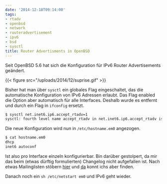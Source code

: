```yaml
---
date: '2014-12-18T09:14:00'
tags:
- rtadv
- openbsd
- network
- routeradvertisement
- ipv6
- bsd
- sysctl
title: Router Advertisments in OpenBSD
---
```


Seit OpenBSD 5.6 hat sich die Konfiguration für IPv6 Router Advertisements
geändert.

{{< figure src="/uploads/2014/12/suprise.gif" >}}

Bisher hat man über `sysctl` ein globales Flag eingeschaltet, das die
automatische Konfiguration von IPv6 Adressen erlaubt. Das Flag enabled die
Option aber automatisch für alle Interfaces. Deshalb wurde es entfernt und durch
ein Flag in `ifconfig` ersetzt.

``` bash
$ sysctl net.inet6.ip6.accept_rtadv=1
sysctl: fourth level name accept_rtadv in net.inet6.ip6.accept_rtadv is invalid
```

Die neue Konfiguration wird nun in `/etc/hostname.em0` angezogen.

``` bash
$ cat hostname.em0
dhcp
inet6 autoconf
```

Ist also pro Interface einzeln konfigurierbar. Bin darüber gestolpert, da mir
das beim (etwas dürftig formulierten) Changelog nicht aufgefallen ist. Nach
etwas Mailinglisten stöbern
[hier](http://marc.info/?l=openbsd-tech&m=140632650926622&w=2) und
[da](http://marc.info/?l=openbsd-tech&m=140632650926622&w=2) konnt ichs aber
finden.

Danach noch ein `sh /etc/netstart em0` und IPv6 geht wieder.
